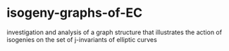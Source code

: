 # isogeny-graphs-of-EC
investigation and analysis of a graph structure that illustrates the action of isogenies on the set of j-invariants of elliptic curves
